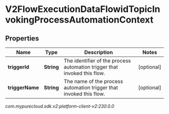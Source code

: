 # V2FlowExecutionDataFlowidTopicInvokingProcessAutomationContext


## Properties

| Name | Type | Description | Notes |
| ------------ | ------------- | ------------- | ------------- |
| **triggerId** | **String** | The identifier of the process automation trigger that invoked this flow. |  [optional] |
| **triggerName** | **String** | The name of the process automation trigger that invoked this flow. |  [optional] |




_com.mypurecloud.sdk.v2:platform-client-v2:230.0.0_
